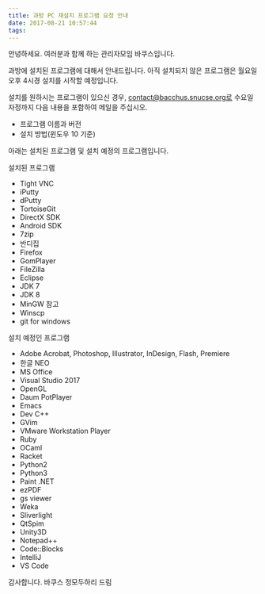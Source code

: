 ```yaml
---
title: 과방 PC 재설치 프로그램 요청 안내
date: 2017-08-21 10:57:44
tags:
---
```


안녕하세요. 여러분과 함께 하는 관리자모임 바쿠스입니다.

과방에 설치된 프로그램에 대해서 안내드립니다. 아직 설치되지 않은 프로그램은 월요일 오후 4시경 설치를 시작할 예정입니다.

설치를 원하시는 프로그램이 있으신 경우, contact@bacchus.snucse.org로 수요일 자정까지 다음 내용을 포함하여 메일을 주십시오.

- 프로그램 이름과 버전
- 설치 방법(윈도우 10 기준)

아래는 설치된 프로그램 및 설치 예정의 프로그램입니다.

설치된 프로그램

- Tight VNC
- iPutty
- dPutty
- TortoiseGit
- DirectX SDK
- Android SDK
- 7zip
- 반디집
- Firefox
- GomPlayer
- FileZilla
- Eclipse
- JDK 7
- JDK 8
- MinGW 참고
- Winscp
- git for windows

설치 예정인 프로그램

- Adobe Acrobat, Photoshop, Illustrator, InDesign, Flash, Premiere
- 한글 NEO
- MS Office
- Visual Studio 2017
- OpenGL
- Daum PotPlayer
- Emacs
- Dev C++
- GVim
- VMware Workstation Player
- Ruby
- OCaml
- Racket
- Python2
- Python3
- Paint .NET
- ezPDF
- gs viewer
- Weka
- Sliverlight
- QtSpim
- Unity3D
- Notepad++
- Code::Blocks
- IntelliJ
- VS Code

감사합니다. 바쿠스 정모두하리 드림

